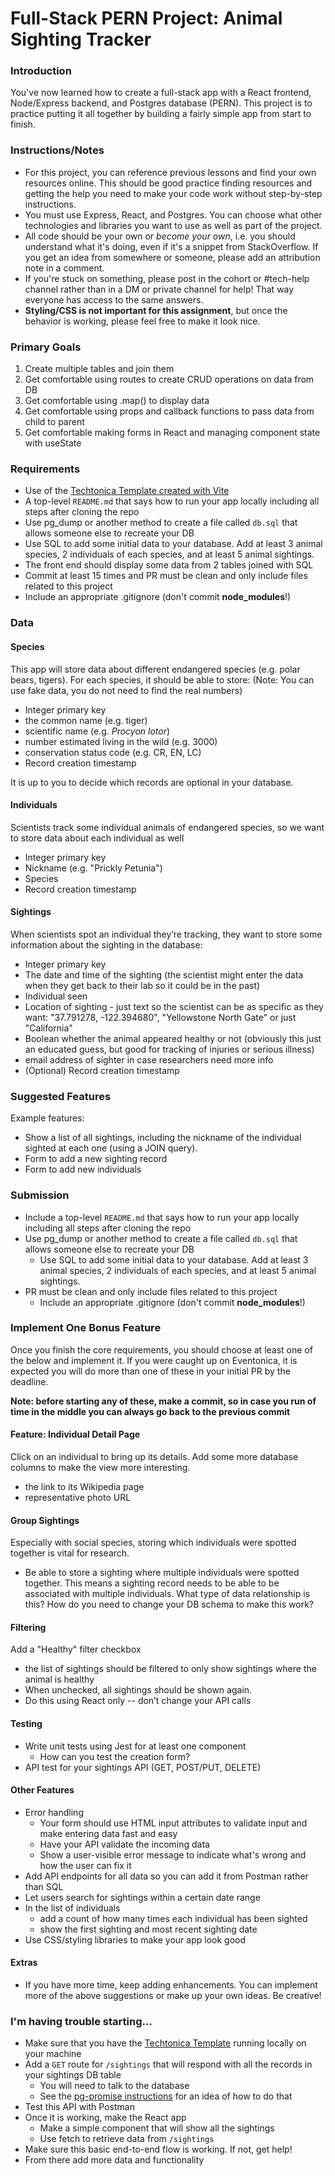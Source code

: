# Full-Stack PERN Project: Animal Sighting Tracker

### Introduction

You've now learned how to create a full-stack app with a React frontend, Node/Express backend, and Postgres database (PERN). This project is to practice putting it all together by building a fairly simple app from start to finish.

### Instructions/Notes

- For this project, you can reference previous lessons and find your own resources online. This should be good practice finding resources and getting the help you need to make your code work without step-by-step instructions.
- You must use Express, React, and Postgres. You can choose what other technologies and libraries you want to use as well as part of the project.
- All code should be your own or _become your own_, i.e. you should understand what it's doing, even if it's a snippet from StackOverflow. If you get an idea from somewhere or someone, please add an attribution note in a comment.
- If you're stuck on something, please post in the cohort or #tech-help channel rather than in a DM or private channel for help! That way everyone has access to the same answers.
- **Styling/CSS is not important for this assignment**, but once the behavior is working, please feel free to make it look nice.

### Primary Goals

1. Create multiple tables and join them
2. Get comfortable using routes to create CRUD operations on data from DB
3. Get comfortable using .map() to display data
4. Get comfortable using props and callback functions to pass data from child to parent
5. Get comfortable making forms in React and managing component state with useState

### Requirements

- Use of the [Techtonica Template created with Vite](https://github.com/Techtonica/curriculum/tree/main/projects/2023TemplateWithVite)
- A top-level `README.md` that says how to run your app locally including all steps after cloning the repo
- Use pg_dump or another method to create a file called `db.sql` that allows someone else to recreate your DB
- Use SQL to add some initial data to your database. Add at least 3 animal species, 2 individuals of each species, and at least 5 animal sightings.
- The front end should display some data from 2 tables joined with SQL
- Commit at least 15 times and PR must be clean and only include files related to this project
- Include an appropriate .gitignore (don't commit **node_modules**!)

### Data

#### Species

This app will store data about different endangered species (e.g. polar bears, tigers). For each species, it should be able to store:
(Note: You can use fake data, you do not need to find the real numbers)

- Integer primary key
- the common name (e.g. tiger)
- scientific name (e.g. _Procyon lotor_)
- number estimated living in the wild (e.g. 3000)
- conservation status code (e.g. CR, EN, LC)
- Record creation timestamp

It is up to you to decide which records are optional in your database.

#### Individuals

Scientists track some individual animals of endangered species, so we want to store data about each individual as well

- Integer primary key
- Nickname (e.g. "Prickly Petunia")
- Species
- Record creation timestamp

#### Sightings

When scientists spot an individual they’re tracking, they want to store some information about the sighting in the database:

- Integer primary key
- The date and time of the sighting (the scientist might enter the data when they get back to their lab so it could be in the past)
- Individual seen
- Location of sighting - just text so the scientist can be as specific as they want: "37.791278, -122.394680", "Yellowstone North Gate" or just "California"
- Boolean whether the animal appeared healthy or not (obviously this just an educated guess, but good for tracking of injuries or serious illness)
- email address of sighter in case researchers need more info
- (Optional) Record creation timestamp

### Suggested Features

Example features:

- Show a list of all sightings, including the nickname of the individual sighted at each one (using a JOIN query).
- Form to add a new sighting record
- Form to add new individuals

### Submission

- Include a top-level `README.md` that says how to run your app locally including all steps after cloning the repo
- Use pg_dump or another method to create a file called `db.sql` that allows someone else to recreate your DB
  - Use SQL to add some initial data to your database. Add at least 3 animal species, 2 individuals of each species, and at least 5 animal sightings.
- PR must be clean and only include files related to this project
  - Include an appropriate .gitignore (don't commit **node_modules**!)

### Implement One Bonus Feature

Once you finish the core requirements, you should choose at least one of the below and implement it. If you were caught up on Eventonica, it is expected you will do more than one of these in your initial PR by the deadline.

**Note: before starting any of these, make a commit, so in case you run of time in the middle you can always go back to the previous commit**

#### Feature: Individual Detail Page

Click on an individual to bring up its details. Add some more database columns to make the view more interesting.

- the link to its Wikipedia page
- representative photo URL

#### Group Sightings

Especially with social species, storing which individuals were spotted together is vital for research.

- Be able to store a sighting where multiple individuals were spotted together. This means a sighting record needs to be able to be associated with multiple individuals. What type of data relationship is this? How do you need to change your DB schema to make this work?

#### Filtering

Add a "Healthy" filter checkbox

- the list of sightings should be filtered to only show sightings where the animal is healthy
- When unchecked, all sightings should be shown again.
- Do this using React only -- don’t change your API calls

#### Testing

- Write unit tests using Jest for at least one component
  - How can you test the creation form?
- API test for your sightings API (GET, POST/PUT, DELETE)

#### Other Features

- Error handling
  - Your form should use HTML input attributes to validate input and make entering data fast and easy
  - Have your API validate the incoming data
  - Show a user-visible error message to indicate what's wrong and how the user can fix it
- Add API endpoints for all data so you can add it from Postman rather than SQL
- Let users search for sightings within a certain date range
- In the list of individuals
  - add a count of how many times each individual has been sighted
  - show the first sighting and most recent sighting date
- Use CSS/styling libraries to make your app look good

#### Extras

- If you have more time, keep adding enhancements. You can implement more of the above suggestions or make up your own ideas. Be creative!

### I'm having trouble starting...

- Make sure that you have the [Techtonica Template](https://github.com/Techtonica/curriculum/tree/main/projects/Template2023Projects) running locally on your machine
- Add a `GET` route for `/sightings` that will respond with all the records in your sightings DB table
  - You will need to talk to the database
  - See the [pg-promise instructions](https://expressjs.com/en/guide/database-integration.html#postgresql) for an idea of how to do that
- Test this API with Postman
- Once it is working, make the React app
  - Make a simple component that will show all the sightings
  - Use fetch to retrieve data from `/sightings`
- Make sure this basic end-to-end flow is working. If not, get help!
- From there add more data and functionality
